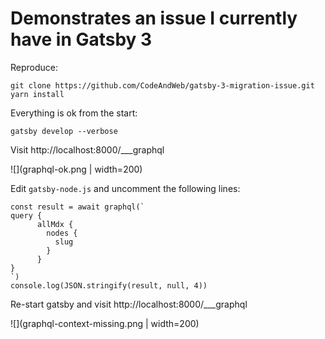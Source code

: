 # Demonstrates an issue I currently have in Gatsby 3

Reproduce:

    git clone https://github.com/CodeAndWeb/gatsby-3-migration-issue.git
    yarn install

Everything is ok from the start:

    gatsby develop --verbose

Visit http://localhost:8000/___graphql

![](graphql-ok.png  | width=200)

Edit `gatsby-node.js` and uncomment the following lines:

    const result = await graphql(`
    query {
          allMdx {
            nodes {
              slug
            }
          }
    }
    `)
    console.log(JSON.stringify(result, null, 4))

Re-start gatsby and visit http://localhost:8000/___graphql

![](graphql-context-missing.png  | width=200)

